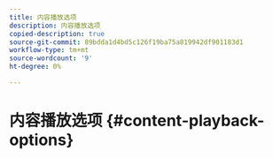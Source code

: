 ```yaml
---
title: 内容播放选项
description: 内容播放选项
copied-description: true
source-git-commit: 89bdda1d4bd5c126f19ba75a819942df901183d1
workflow-type: tm+mt
source-wordcount: '9'
ht-degree: 0%

---
```



# 内容播放选项 {#content-playback-options}
